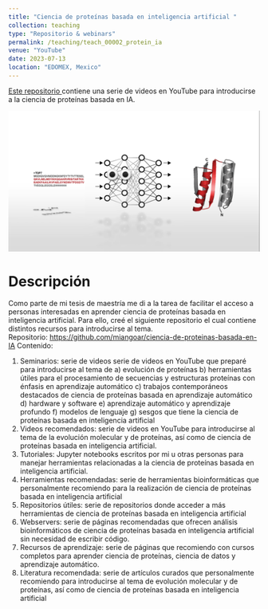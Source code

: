 ```yaml
---
title: "Ciencia de proteínas basada en inteligencia artificial "
collection: teaching
type: "Repositorio & webinars"
permalink: /teaching/teach_00002_protein_ia
venue: "YouTube"
date: 2023-07-13
location: "EDOMEX, Mexico"
---
```


<a href="https://github.com/miangoar/ciencia-de-proteinas-basada-en-IA
">Este repositorio </a> contiene una serie de videos en YouTube para introducirse a la ciencia de proteínas basada en IA.  

![webinar](/images/gama_protein_ia.png)

Descripción
======
Como parte de mi tesis de maestría me di a la tarea de facilitar el acceso a personas interesadas en aprender ciencia de proteínas basada en inteligencia artificial. Para ello, creé el siguiente repositorio el cual contiene distintos recursos para introducirse al tema.  
Repositorio: https://github.com/miangoar/ciencia-de-proteinas-basada-en-IA
Contenido: 
1.	Seminarios: serie de videos serie de videos en YouTube que preparé para introducirse al tema de 
a)	evolución de proteínas
b)	herramientas útiles para el procesamiento de secuencias y estructuras proteínas con énfasis en aprendizaje automático
c)	trabajos contemporáneos destacados de ciencia de proteínas basada en aprendizaje automático
d)	hardware y software
e)	aprendizaje automático y aprendizaje profundo
f)	modelos de lenguaje
g)	sesgos que tiene la ciencia de proteínas basada en inteligencia artificial
2.	Videos recomendados: serie de videos en YouTube para introducirse al tema de la evolución molecular y de proteínas, así como de ciencia de proteínas basada en inteligencia artificial.
3.	Tutoriales: Jupyter notebooks escritos por mi u otras personas para manejar herramientas relacionadas a la ciencia de proteínas basada en inteligencia artificial.  
4.	Herramientas recomendadas:  serie de herramientas bioinformáticas que personalmente recomiendo para la realización de ciencia de proteínas basada en inteligencia artificial
5.	Repositorios útiles: serie de repositorios donde acceder a más herramientas de ciencia de proteínas basada en inteligencia artificial
6.	Webservers: serie de páginas recomendadas que ofrecen análisis bioinformáticos de ciencia de proteínas basada en inteligencia artificial sin necesidad de escribir código. 
7.	Recursos de aprendizaje: serie de páginas que recomiendo con cursos completos para aprender ciencia de proteínas, ciencia de datos y aprendizaje automático. 
8.	Literatura recomendada: serie de artículos curados que personalmente recomiendo para introducirse al tema de evolución molecular y de proteínas, así como de ciencia de proteínas basada en inteligencia artificial

